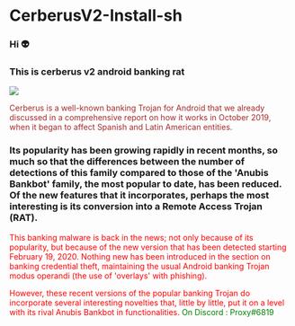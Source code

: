 # CerberusV2-Install-sh
###  Hi  :alien:
###  This is cerberus v2 android banking rat

<img src="https://encrypted-tbn0.gstatic.com/images?q=tbn:ANd9GcRWODQwxaGsC6My6YruNsHp7ocT8RtEbYzUMw&usqp=CAU">

<font color="#A52A2A">Cerberus is a well-known banking Trojan for Android that we already discussed in a comprehensive report on how it works in October 2019, when it began to affect Spanish and Latin American entities.</font>

### Its popularity has been growing rapidly in recent months, so much so that the differences between the number of detections of this family compared to those of the 'Anubis Bankbot' family, the most popular to date, has been reduced. Of the new features that it incorporates, perhaps the most interesting is its conversion into a Remote Access Trojan (RAT).
<font color="red">
This banking malware is back in the news; not only because of its popularity, but because of the new version that has been detected starting February 19, 2020. Nothing new has been introduced in the section on banking credential theft, maintaining the usual Android banking Trojan modus operandi (the use of 'overlays' with phishing).

However, these recent versions of the popular banking Trojan do incorporate several interesting novelties that, little by little, put it on a level with its rival Anubis Bankbot in functionalities.
</font>
<font color="green">On Discord : Proxy#6819</font>
